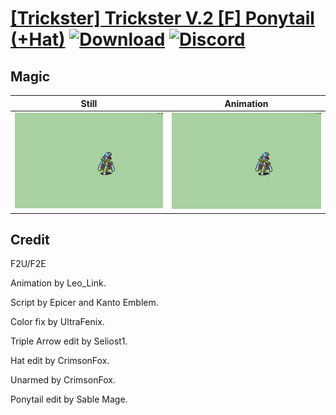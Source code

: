 # [\[Trickster\] Trickster V.2 \[F\] Ponytail \(+Hat\)](./) [![Download](https://img.shields.io/badge/Download--red?style=social&logo=github)](https://minhaskamal.github.io/DownGit/#/home?url=https://github.com/Klokinator/FE-Repo/tree/main/Battle%20Animations%2FInfantry%20-%20(Swd)%20Thieves%2C%20Rogues%2C%20Assassins%2F%5BTrickster%5D%20Trickster%20V.2%20%5BF%5D%20Ponytail%20(%2BHat)%2F6.%20Magic) [![Discord](https://img.shields.io/badge/Discord--blue?style=social&logo=discord)](https://discord.gg/C7VNGnyTPA)

## Magic

| Still | Animation |
| :---: | :-------: |
| ![Magic still](./Magic_000.png) | ![Magic](./Magic.gif) |

## Credit

F2U/F2E

Animation by Leo_Link.

Script by Epicer and Kanto Emblem.

Color fix by UltraFenix.

Triple Arrow edit by Seliost1.

Hat edit by CrimsonFox.

Unarmed by CrimsonFox.

Ponytail edit by Sable Mage.
